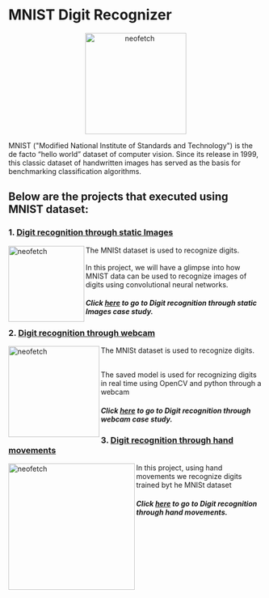 # MNIST Digit Recognizer
<p align="center">
<img src="https://raw.githubusercontent.com/yashk2810/yashk2810.github.io/master/images/mnist.png" alt="neofetch" align="middle" height="200px">
</p>
MNIST ("Modified National Institute of Standards and Technology") is the de facto “hello world” dataset of computer vision. Since its release in 1999, this classic dataset of handwritten images has served as the basis for benchmarking classification algorithms. <br />

## Below are the projects that executed using MNIST dataset:

### 1. [Digit recognition through static Images](./MNIST_detect)

<img src="https://www.wolfram.com/language/11/neural-networks/assets.en/digit-classification/smallthumb_1.png" alt="neofetch" align="left" height="150px">
The MNISt dataset is used to recognize digits. <br />
 <br /> In this project, we will have a glimpse into how MNIST data can be used to recognize images of digits using convolutional neural networks.

##### Click [here](./MNIST_detect) to go to Digit recognition through static Images case study.

### 2. [Digit recognition through webcam](./MNIST_webcam)

<img src="https://www.wolfram.com/language/11/neural-networks/assets.en/digit-classification/smallthumb_1.png" alt="neofetch" align="left" height="180px">
The MNISt dataset is used to recognize digits. <br />

<br />The saved model is used for recognizing digits in real time using OpenCV and python through a webcam <br />

##### Click [here](./MNIST_webcam) to go to Digit recognition through webcam case study.


### 3. [Digit recognition through hand movements](./MNIST_hand)

<img src="https://www.wolfram.com/language/11/neural-networks/assets.en/digit-classification/smallthumb_1.png" alt="neofetch" align="left" height="250px">
In this project, using hand movements we recognize digits trained byt he MNISt dataset<br />

##### Click [here](./MNIST_hand) to go to Digit recognition through hand movements.



